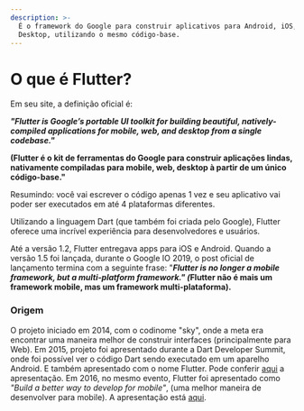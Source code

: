 ```yaml
---
description: >-
  É o framework do Google para construir aplicativos para Android, iOS, Web e
  Desktop, utilizando o mesmo código-base.
---
```


# O que é Flutter?

Em seu site, a definição oficial é:

_**"Flutter is Google’s portable UI toolkit for building beautiful, natively-compiled applications for mobile, web, and desktop from a single codebase."**_

**\(Flutter é o kit de ferramentas do Google para construir aplicações lindas, nativamente compiladas para mobile, web, desktop à partir de um único código-base."**

Resumindo: você vai escrever o código apenas 1 vez e seu aplicativo vai poder ser executados em até 4 plataformas diferentes.

Utilizando a linguagem Dart \(que também foi criada pelo Google\), Flutter oferece uma incrível experiência para desenvolvedores e usuários.

Até a versão 1.2, Flutter entregava apps para iOS e Android. Quando a versão 1.5 foi lançada, durante o Google IO 2019, o post oficial de lançamento termina com a seguinte frase: "_**Flutter is no longer a mobile framework, but a multi-platform framework." \(**_**Flutter não é mais um framework mobile, mas um framework multi-plataforma\).**

### Origem

O projeto iniciado em 2014, com o codinome "sky", onde a meta era encontrar uma maneira melhor de construir interfaces \(principalmente para Web\). Em 2015, projeto foi apresentado durante a Dart Developer Summit, onde foi possível ver o código Dart sendo executado em um aparelho Android. E também apresentado com o nome Flutter. Pode conferir [aqui](https://www.youtube.com/watch?v=PnIWl33YMwA) a apresentação. Em 2016, no mesmo evento, Flutter foi apresentado como _"Build a better way to develop for mobile"_, \(uma melhor maneira de desenvolver para mobile\). A apresentação está [aqui](https://www.youtube.com/watch?v=Mx-AllVZ1VY). 

